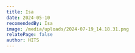 ```yaml
---
title: Isa
date: 2024-05-10
recomendedBy: Isa
image: /media/uploads/2024-07-19_14.18.31.png
relatePage: false
author: HITS
---
```

